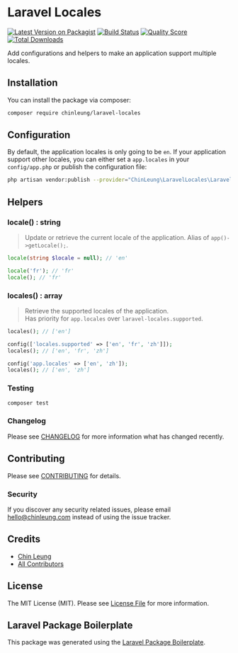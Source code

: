 # Laravel Locales

[![Latest Version on Packagist](https://img.shields.io/packagist/v/chinleung/laravel-locales.svg?style=flat-square)](https://packagist.org/packages/chinleung/laravel-locales)
[![Build Status](https://img.shields.io/travis/chinleung/laravel-locales/master.svg?style=flat-square)](https://travis-ci.org/chinleung/laravel-locales)
[![Quality Score](https://img.shields.io/scrutinizer/g/chinleung/laravel-locales.svg?style=flat-square)](https://scrutinizer-ci.com/g/chinleung/laravel-locales)
[![Total Downloads](https://img.shields.io/packagist/dt/chinleung/laravel-locales.svg?style=flat-square)](https://packagist.org/packages/chinleung/laravel-locales)

Add configurations and helpers to make an application support multiple locales.

## Installation

You can install the package via composer:

```bash
composer require chinleung/laravel-locales
```

## Configuration

By default, the application locales is only going to be `en`. If your application support other locales, you can either set a `app.locales` in your `config/app.php` or publish the configuration file:

``` bash
php artisan vendor:publish --provider="ChinLeung\LaravelLocales\LaravelLocalesServiceProvider" --tag="config"
```

## Helpers

### locale() : string

> Update or retrieve the current locale of the application.
> Alias of `app()->getLocale();`.

```php
locale(string $locale = null); // 'en'

locale('fr'); // 'fr'
locale(); // 'fr'
```

### locales() : array

> Retrieve the supported locales of the application.  
> Has priority for `app.locales` over `laravel-locales.supported`.

``` php
locales(); // ['en']

config(['locales.supported' => ['en', 'fr', 'zh']]);
locales(); // ['en', 'fr', 'zh']

config('app.locales' => ['en', 'zh']);
locales(); // ['en', 'zh']
```

### Testing

``` bash
composer test
```

### Changelog

Please see [CHANGELOG](CHANGELOG.md) for more information what has changed recently.

## Contributing

Please see [CONTRIBUTING](CONTRIBUTING.md) for details.

### Security

If you discover any security related issues, please email hello@chinleung.com instead of using the issue tracker.

## Credits

- [Chin Leung](https://github.com/chinleung)
- [All Contributors](../../contributors)

## License

The MIT License (MIT). Please see [License File](LICENSE.md) for more information.

## Laravel Package Boilerplate

This package was generated using the [Laravel Package Boilerplate](https://laravelpackageboilerplate.com).
